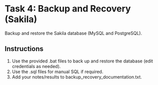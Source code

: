 # Task 4: Backup and Recovery (Sakila)

Backup and restore the Sakila database (MySQL and PostgreSQL).

## Instructions
1. Use the provided .bat files to back up and restore the database (edit credentials as needed).
2. Use the .sql files for manual SQL if required.
3. Add your notes/results to backup_recovery_documentation.txt.
